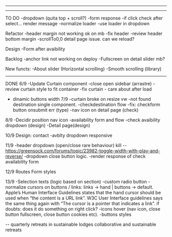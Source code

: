 ------------------------ 
------------------------
TO DO 
-dropdown (quita top + scroll?)
-form response
-if click check after select... render message
-normalize loader 
-use loader in dropdown
 
Refactor
-header margin not working ok on mb 
-fix header
-review header bottom margin 
-scrollTo0,0 detail page issue. can we reload?

Design
-Form after avaibility

Backlog
-anchor link not working on deploy
-Fullscreen on detail slider mb?

New functs:
-About slider (Horizontal scrolling)
-Smooth scrolling (library)

----
DONE
6/9
-Update Curtain component 
-close open sidebar (arrastre)
-review curtain style to fit container
-fix curtain - care about after load
- dinamic buttons width
7/9
-curtain broke on resize vw
-not found destination single component. 
-checkdestination flow 
-fix: checkform button onsubmit err (type)
-nav icon on detail page (check)

8/9
-Decidir position nav icon
-availability form and flow
-check avaibility dropdown (design)
-Detail page(design)

10/9
Design: contact
-avblty dropdown responsive

11/9
-header dropdown (open/close rare behaviour) kill -- https://greensock.com/forums/topic/23982-toggle-width-with-play-and-reverse/
-dropdown close button logic.
-render response of check availability form

12/9
Routes
Form styles

13/9
-Selection texts (logic based on section)
-custom radio button
-normalize cursors on buttons / links: links -> hand | buttons -> default. Apple’s Human Interface Guidelines states that the hand cursor should be used when “the content is a URL link”. W3C User Interface guidelines says the same thing again with “The cursor is a pointer that indicates a link”. if doubts: does it do something on right click?
-icons hover (nav icon, close button fullscreen, close button cookies etc). 
-buttons styles

--
quarterly retreats in sustainable lodges
collaborative and sustainable retreats